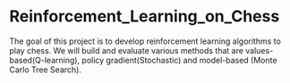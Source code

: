 # Reinforcement_Learning_on_Chess

The goal of this project is to develop reinforcement learning algorithms to play chess. We will build and evaluate various methods that are values-based(Q-learning), policy gradient(Stochastic) and model-based (Monte Carlo Tree Search).
